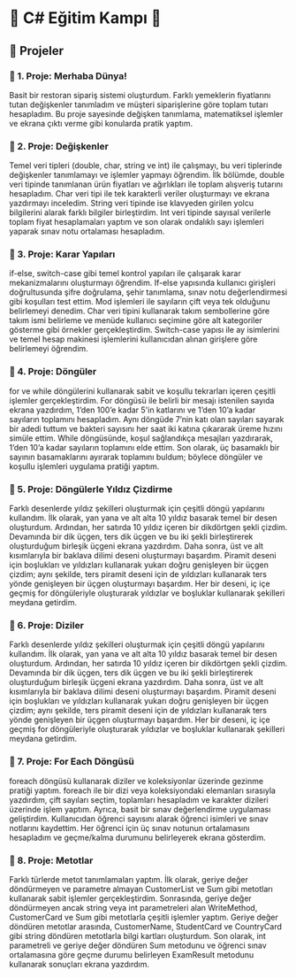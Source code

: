 # 🚀 C# Eğitim Kampı 🚀
## 📂 Projeler

### 📌 1. Proje: Merhaba Dünya!
Basit bir restoran sipariş sistemi oluşturdum. Farklı yemeklerin fiyatlarını tutan değişkenler tanımladım ve müşteri siparişlerine göre toplam tutarı hesapladım. Bu proje sayesinde değişken tanımlama, matematiksel işlemler ve ekrana çıktı verme gibi konularda pratik yaptım.

### 📌 2. Proje: Değişkenler
Temel veri tipleri (double, char, string ve int) ile çalışmayı, bu veri tiplerinde değişkenler tanımlamayı ve işlemler yapmayı öğrendim. İlk bölümde, double veri tipinde tanımlanan ürün fiyatları ve ağırlıkları ile toplam alışveriş tutarını hesapladım. Char veri tipi ile tek karakterli veriler oluşturmayı ve ekrana yazdırmayı inceledim. String veri tipinde ise klavyeden girilen yolcu bilgilerini alarak farklı bilgiler birleştirdim. Int veri tipinde sayısal verilerle toplam fiyat hesaplamaları yaptım ve son olarak ondalıklı sayı işlemleri yaparak sınav notu ortalaması hesapladım.

### 📌 3. Proje: Karar Yapıları
if-else, switch-case gibi temel kontrol yapıları ile çalışarak karar mekanizmalarını oluşturmayı öğrendim. If-else yapısında kullanıcı girişleri doğrultusunda şifre doğrulama, şehir tanımlama, sınav notu değerlendirmesi gibi koşulları test ettim. Mod işlemleri ile sayıların çift veya tek olduğunu belirlemeyi denedim. Char veri tipini kullanarak takım sembollerine göre takım ismi belirleme ve menüde kullanıcı seçimine göre alt kategoriler gösterme gibi örnekler gerçekleştirdim. Switch-case yapısı ile ay isimlerini ve temel hesap makinesi işlemlerini kullanıcıdan alınan girişlere göre belirlemeyi öğrendim.

### 📌 4. Proje: Döngüler
for ve while döngülerini kullanarak sabit ve koşullu tekrarları içeren çeşitli işlemler gerçekleştirdim. For döngüsü ile belirli bir mesajı istenilen sayıda ekrana yazdırdım, 1’den 100’e kadar 5'in katlarını ve 1’den 10’a kadar sayıların toplamını hesapladım. Aynı döngüde 7’nin katı olan sayıları sayarak bir adedi tuttum ve bakteri sayısını her saat iki katına çıkararak üreme hızını simüle ettim. While döngüsünde, koşul sağlandıkça mesajları yazdırarak, 1’den 10’a kadar sayıların toplamını elde ettim. Son olarak, üç basamaklı bir sayının basamaklarını ayırarak toplamını buldum; böylece döngüler ve koşullu işlemleri uygulama pratiği yaptım.

### 📌 5. Proje: Döngülerle Yıldız Çizdirme
Farklı desenlerde yıldız şekilleri oluşturmak için çeşitli döngü yapılarını kullandım. İlk olarak, yan yana ve alt alta 10 yıldız basarak temel bir desen oluşturdum. Ardından, her satırda 10 yıldız içeren bir dikdörtgen şekli çizdim. Devamında bir dik üçgen, ters dik üçgen ve bu iki şekli birleştirerek oluşturduğum birleşik üçgeni ekrana yazdırdım. Daha sonra, üst ve alt kısımlarıyla bir baklava dilimi deseni oluşturmayı başardım. Piramit deseni için boşlukları ve yıldızları kullanarak yukarı doğru genişleyen bir üçgen çizdim; aynı şekilde, ters piramit deseni için de yıldızları kullanarak ters yönde genişleyen bir üçgen oluşturmayı başardım. Her bir deseni, iç içe geçmiş for döngüleriyle oluşturarak yıldızlar ve boşluklar kullanarak şekilleri meydana getirdim.

### 📌 6. Proje: Diziler
Farklı desenlerde yıldız şekilleri oluşturmak için çeşitli döngü yapılarını kullandım. İlk olarak, yan yana ve alt alta 10 yıldız basarak temel bir desen oluşturdum. Ardından, her satırda 10 yıldız içeren bir dikdörtgen şekli çizdim. Devamında bir dik üçgen, ters dik üçgen ve bu iki şekli birleştirerek oluşturduğum birleşik üçgeni ekrana yazdırdım. Daha sonra, üst ve alt kısımlarıyla bir baklava dilimi deseni oluşturmayı başardım. Piramit deseni için boşlukları ve yıldızları kullanarak yukarı doğru genişleyen bir üçgen çizdim; aynı şekilde, ters piramit deseni için de yıldızları kullanarak ters yönde genişleyen bir üçgen oluşturmayı başardım. Her bir deseni, iç içe geçmiş for döngüleriyle oluşturarak yıldızlar ve boşluklar kullanarak şekilleri meydana getirdim.

### 📌 7. Proje: For Each Döngüsü
foreach döngüsü kullanarak diziler ve koleksiyonlar üzerinde gezinme pratiği yaptım. foreach ile bir dizi veya koleksiyondaki elemanları sırasıyla yazdırdım, çift sayıları seçtim, toplamları hesapladım ve karakter dizileri üzerinde işlem yaptım. Ayrıca, basit bir sınav değerlendirme uygulaması geliştirdim. Kullanıcıdan öğrenci sayısını alarak öğrenci isimleri ve sınav notlarını kaydettim. Her öğrenci için üç sınav notunun ortalamasını hesapladım ve geçme/kalma durumunu belirleyerek ekrana gösterdim.

### 📌 8. Proje: Metotlar
Farklı türlerde metot tanımlamaları yaptım. İlk olarak, geriye değer döndürmeyen ve parametre almayan CustomerList ve Sum gibi metotları kullanarak sabit işlemler gerçekleştirdim. Sonrasında, geriye değer döndürmeyen ancak string veya int parametreleri alan WriteMethod, CustomerCard ve Sum gibi metotlarla çeşitli işlemler yaptım. Geriye değer döndüren metotlar arasında, CustomerName, StudentCard ve CountryCard gibi string döndüren metotlarla bilgi kartları oluşturdum. Son olarak, int parametreli ve geriye değer döndüren Sum metodunu ve öğrenci sınav ortalamasına göre geçme durumu belirleyen ExamResult metodunu kullanarak sonuçları ekrana yazdırdım.
